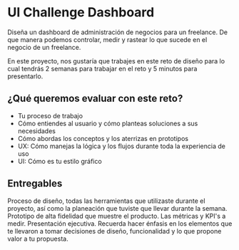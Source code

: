 # UI Challenge Dashboard
Diseña un dashboard de administración de negocios para un freelance.
De que manera podemos controlar, medir y rastear lo que sucede en el negocio de un freelance.

En este proyecto, nos gustaría que trabajes en este reto de diseño para lo cual tendrás 2 semanas para trabajar en el reto y 5 minutos para presentarlo.

## ¿Qué queremos evaluar con este reto?
- Tu proceso de trabajo
- Cómo entiendes al usuario y cómo planteas soluciones a sus necesidades
- Cómo abordas los conceptos y los aterrizas en prototipos
- UX: Cómo manejas la lógica y los flujos durante toda la experiencia de uso
- UI: Cómo es tu estilo gráfico

## Entregables

Proceso de diseño, todas las herramientas que utilizaste durante el proyecto, así como la planeación que tuviste que llevar durante la semana.
Prototipo de alta fidelidad que muestre el producto.
Las métricas y KPI's a medir.
Presentación ejecutiva.
Recuerda hacer énfasis en los elementos que te llevaron a tomar decisiones de diseño, funcionalidad y lo que propone valor a tu propuesta.


